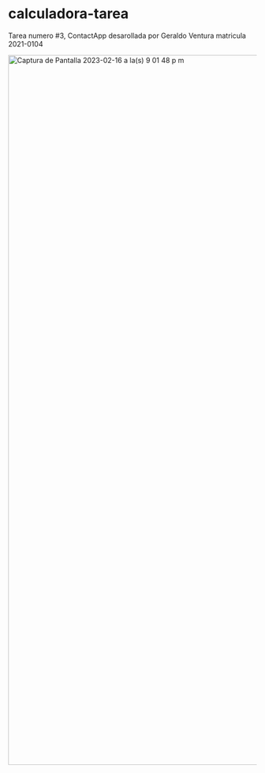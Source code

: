 # calculadora-tarea

Tarea numero #3, ContactApp desarollada por Geraldo Ventura matricula 2021-0104

<img width="1440" alt="Captura de Pantalla 2023-02-16 a la(s) 9 01 48 p m" src="https://user-images.githubusercontent.com/81613504/219522815-b228b1a8-074b-4ecc-84bd-c5a6c9b35f5d.png">
